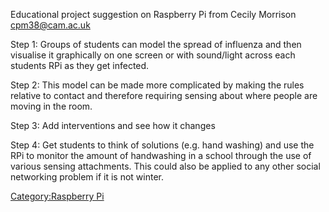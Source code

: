 Educational project suggestion on Raspberry Pi from Cecily Morrison
<cpm38@cam.ac.uk>

Step 1: Groups of students can model the spread of influenza and then
visualise it graphically on one screen or with sound/light across each
students RPi as they get infected.

Step 2: This model can be made more complicated by making the rules
relative to contact and therefore requiring sensing about where people
are moving in the room.

Step 3: Add interventions and see how it changes

Step 4: Get students to think of solutions (e.g. hand washing) and use
the RPi to monitor the amount of handwashing in a school through the use
of various sensing attachments. This could also be applied to any other
social networking problem if it is not winter.

[Category:Raspberry Pi](Category:Raspberry_Pi "wikilink")